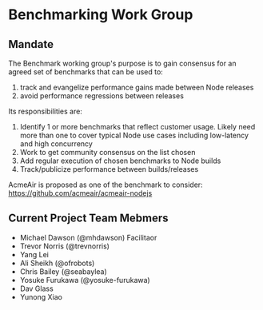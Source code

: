 # Benchmarking Work Group

## Mandate

The Benchmark working group's purpose is to gain consensus for an agreed set of benchmarks that can be used to:

1. track and evangelize performance gains made between Node releases
2. avoid performance regressions between releases

Its responsibilities are:

1. Identify 1 or more benchmarks that reflect customer usage.  Likely need more than one to cover typical Node use cases including low-latency and high concurrency
2. Work to get community consensus on the list chosen
3. Add regular execution of chosen benchmarks to Node builds
4. Track/publicize performance between builds/releases


AcmeAir is proposed as one of the benchmark to consider: https://github.com/acmeair/acmeair-nodejs

## Current Project Team Mebmers
  + Michael Dawson (@mhdawson) Facilitaor 
  + Trevor Norris (@trevnorris)
  + Yang Lei 
  + Ali Sheikh (@ofrobots)
  + Chris Bailey (@seabaylea)
  + Yosuke Furukawa (@yosuke-furukawa)
  + Dav Glass
  + Yunong Xiao
